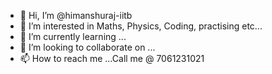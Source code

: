 - 👋 Hi, I’m @himanshuraj-iitb
- 👀 I’m interested in Maths, Physics, Coding, practising etc...
- 🌱 I’m currently learning ...
- 💞️ I’m looking to collaborate on ...
- 📫 How to reach me ...Call me @ 7061231021

<!---
himanshuraj-iitb/himanshuraj-iitb is a ✨ special ✨ repository because its `README.md` (this file) appears on your GitHub profile.
You can click the Preview link to take a look at your changes.
--->
